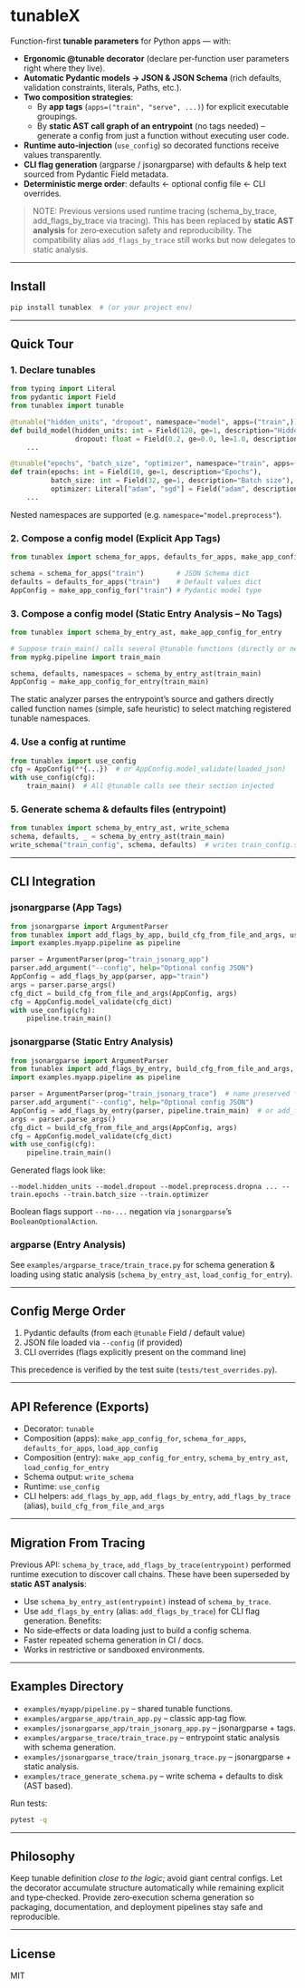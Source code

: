 # tunableX

Function-first **tunable parameters** for Python apps — with:

- **Ergonomic @tunable decorator** (declare per‑function user parameters right where they live).
- **Automatic Pydantic models → JSON & JSON Schema** (rich defaults, validation constraints, literals, Paths, etc.).
- **Two composition strategies**:
  - By **app tags** (`apps=("train", "serve", ...)`) for explicit executable groupings.
  - By **static AST call graph of an entrypoint** (no tags needed) – generate a config from just a function without executing user code.
- **Runtime auto‑injection** (`use_config`) so decorated functions receive values transparently.
- **CLI flag generation** (argparse / jsonargparse) with defaults & help text sourced from Pydantic Field metadata.
- **Deterministic merge order**: defaults ← optional config file ← CLI overrides.

> NOTE: Previous versions used runtime tracing (schema_by_trace, add_flags_by_trace via tracing). This has been replaced by **static AST analysis** for zero‑execution safety and reproducibility. The compatibility alias `add_flags_by_trace` still works but now delegates to static analysis.

---
## Install
```bash
pip install tunablex  # (or your project env)
```

---
## Quick Tour

### 1. Declare tunables
```python
from typing import Literal
from pydantic import Field
from tunablex import tunable

@tunable("hidden_units", "dropout", namespace="model", apps=("train",))
def build_model(hidden_units: int = Field(128, ge=1, description="Hidden units"),
                dropout: float = Field(0.2, ge=0.0, le=1.0, description="Dropout")):
    ...

@tunable("epochs", "batch_size", "optimizer", namespace="train", apps=("train",))
def train(epochs: int = Field(10, ge=1, description="Epochs"),
          batch_size: int = Field(32, ge=1, description="Batch size"),
          optimizer: Literal["adam", "sgd"] = Field("adam", description="Optimizer")):
    ...
```
Nested namespaces are supported (e.g. `namespace="model.preprocess"`).

### 2. Compose a config model (Explicit App Tags)
```python
from tunablex import schema_for_apps, defaults_for_apps, make_app_config_for

schema = schema_for_apps("train")        # JSON Schema dict
defaults = defaults_for_apps("train")    # Default values dict
AppConfig = make_app_config_for("train") # Pydantic model type
```

### 3. Compose a config model (Static Entry Analysis – No Tags)
```python
from tunablex import schema_by_entry_ast, make_app_config_for_entry

# Suppose train_main() calls several @tunable functions (directly or nested)
from mypkg.pipeline import train_main

schema, defaults, namespaces = schema_by_entry_ast(train_main)
AppConfig = make_app_config_for_entry(train_main)
```
The static analyzer parses the entrypoint’s source and gathers directly called function names (simple, safe heuristic) to select matching registered tunable namespaces.

### 4. Use a config at runtime
```python
from tunablex import use_config
cfg = AppConfig(**{...})  # or AppConfig.model_validate(loaded_json)
with use_config(cfg):
    train_main()  # All @tunable calls see their section injected
```

### 5. Generate schema & defaults files (entrypoint)
```python
from tunablex import schema_by_entry_ast, write_schema
schema, defaults, _ = schema_by_entry_ast(train_main)
write_schema("train_config", schema, defaults)  # writes train_config.schema.json + train_config.json
```

---
## CLI Integration

### jsonargparse (App Tags)
```python
from jsonargparse import ArgumentParser
from tunablex import add_flags_by_app, build_cfg_from_file_and_args, use_config
import examples.myapp.pipeline as pipeline

parser = ArgumentParser(prog="train_jsonarg_app")
parser.add_argument("--config", help="Optional config JSON")
AppConfig = add_flags_by_app(parser, app="train")
args = parser.parse_args()
cfg_dict = build_cfg_from_file_and_args(AppConfig, args)
cfg = AppConfig.model_validate(cfg_dict)
with use_config(cfg):
    pipeline.train_main()
```

### jsonargparse (Static Entry Analysis)
```python
from jsonargparse import ArgumentParser
from tunablex import add_flags_by_entry, build_cfg_from_file_and_args, use_config
import examples.myapp.pipeline as pipeline

parser = ArgumentParser(prog="train_jsonarg_trace")  # name preserved for backwards compat
parser.add_argument("--config", help="Optional config JSON")
AppConfig = add_flags_by_entry(parser, pipeline.train_main)  # or add_flags_by_trace(...)
args = parser.parse_args()
cfg_dict = build_cfg_from_file_and_args(AppConfig, args)
cfg = AppConfig.model_validate(cfg_dict)
with use_config(cfg):
    pipeline.train_main()
```
Generated flags look like:
```
--model.hidden_units --model.dropout --model.preprocess.dropna ... --train.epochs --train.batch_size --train.optimizer
```
Boolean flags support `--no-...` negation via `jsonargparse`’s `BooleanOptionalAction`.

### argparse (Entry Analysis)
See `examples/argparse_trace/train_trace.py` for schema generation & loading using static analysis (`schema_by_entry_ast`, `load_config_for_entry`).

---
## Config Merge Order
1. Pydantic defaults (from each `@tunable` Field / default value)
2. JSON file loaded via `--config` (if provided)
3. CLI overrides (flags explicitly present on the command line)

This precedence is verified by the test suite (`tests/test_overrides.py`).

---
## API Reference (Exports)
- Decorator: `tunable`
- Composition (apps): `make_app_config_for`, `schema_for_apps`, `defaults_for_apps`, `load_app_config`
- Composition (entry): `make_app_config_for_entry`, `schema_by_entry_ast`, `load_config_for_entry`
- Schema output: `write_schema`
- Runtime: `use_config`
- CLI helpers: `add_flags_by_app`, `add_flags_by_entry`, `add_flags_by_trace` (alias), `build_cfg_from_file_and_args`

---
## Migration From Tracing
Previous API: `schema_by_trace`, `add_flags_by_trace(entrypoint)` performed runtime execution to discover call chains. These have been superseded by **static AST analysis**:
- Use `schema_by_entry_ast(entrypoint)` instead of `schema_by_trace`.
- Use `add_flags_by_entry` (alias: `add_flags_by_trace`) for CLI flag generation.
Benefits:
- No side‑effects or data loading just to build a config schema.
- Faster repeated schema generation in CI / docs.
- Works in restrictive or sandboxed environments.

---
## Examples Directory
- `examples/myapp/pipeline.py` – shared tunable functions.
- `examples/argparse_app/train_app.py` – classic app‑tag flow.
- `examples/jsonargparse_app/train_jsonarg_app.py` – jsonargparse + tags.
- `examples/argparse_trace/train_trace.py` – entrypoint static analysis with schema generation.
- `examples/jsonargparse_trace/train_jsonarg_trace.py` – jsonargparse + static analysis.
- `examples/trace_generate_schema.py` – write schema + defaults to disk (AST based).

Run tests:
```bash
pytest -q
```

---
## Philosophy
Keep tunable definition *close to the logic*; avoid giant central configs. Let the decorator accumulate structure automatically while remaining explicit and type‑checked. Provide zero‑execution schema generation so packaging, documentation, and deployment pipelines stay safe and reproducible.

---
## License
MIT

